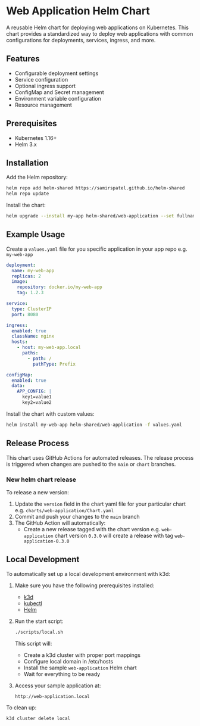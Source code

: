 # Web Application Helm Chart

A reusable Helm chart for deploying web applications on Kubernetes. This chart provides a standardized way to deploy web applications with common configurations for deployments, services, ingress, and more.

## Features

- Configurable deployment settings
- Service configuration
- Optional ingress support
- ConfigMap and Secret management
- Environment variable configuration
- Resource management

## Prerequisites

- Kubernetes 1.16+
- Helm 3.x

## Installation

Add the Helm repository:

```bash
helm repo add helm-shared https://samirspatel.github.io/helm-shared
helm repo update
```

Install the chart:

```bash
helm upgrade --install my-app helm-shared/web-application --set fullnameOverride=my-app
```

## Example Usage

Create a `values.yaml` file for you specific application in your app repo e.g. `my-web-app`

```yaml
deployment:
  name: my-web-app
  replicas: 2
  image:
    repository: docker.io/my-web-app
    tag: 1.2.3

service:
  type: ClusterIP
  port: 8080

ingress:
  enabled: true
  className: nginx
  hosts:
    - host: my-web-app.local
      paths:
        - path: /
          pathType: Prefix

configMap:
  enabled: true
  data:
    APP_CONFIG: |
      key1=value1
      key2=value2
```

Install the chart with custom values:

```bash
helm install my-web-app helm-shared/web-application -f values.yaml
```

## Release Process

This chart uses GitHub Actions for automated releases. The release process is triggered when changes are pushed to the `main` or `chart` branches.

### New helm chart release

To release a new version:

1. Update the `version` field in the chart yaml file for your particular chart e.g. `charts/web-application/Chart.yaml`
2. Commit and push your changes to the `main` branch
3. The GitHub Action will automatically:
   - Create a new release tagged with the chart version e.g. `web-application` chart version `0.3.0` will create a release with tag `web-application-0.3.0`

## Local Development

To automatically set up a local development environment with k3d:

1. Make sure you have the following prerequisites installed:
   - [k3d](https://k3d.io/)
   - [kubectl](https://kubernetes.io/docs/tasks/tools/)
   - [Helm](https://helm.sh/docs/intro/install/)

2. Run the start script:
   ```bash
   ./scripts/local.sh
   ```

   This script will:
   - Create a k3d cluster with proper port mappings
   - Configure local domain in /etc/hosts
   - Install the sample `web-application` Helm chart
   - Wait for everything to be ready

3. Access your sample application at:
   ```
   http://web-application.local
   ```

To clean up:
```bash
k3d cluster delete local
```
